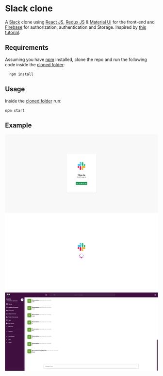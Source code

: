 # Slack clone

A [Slack](https://slack.com/intl/en-gr/) clone using [React JS](https://reactjs.org), [Redux JS](https://redux.js.org) & [Material UI](https://material-ui.com) for the front-end and [Firebase](https://firebase.google.com) for authorization, authentication and Storage. Inspired by [this tutorial](https://www.youtube.com/watch?v=QiTq5WrWoJw).

## Requirements

Assuming you have [npm](https://www.npmjs.com) installed, clone the repo and run the following code inside the [cloned folder](slack/):

```
  npm install
```

## Usage

Inside the [cloned folder](slack/) run:

```
npm start
```

## Example

<p align="center">
  <img src="img/img1.png" /> 
  <img src="img/img2.png" /> 
  <img src="img/img3.png" /> 
</p>